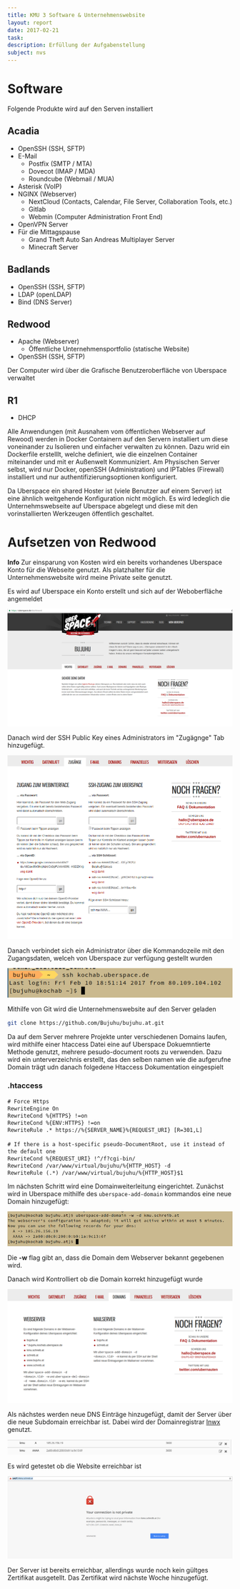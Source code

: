 ```yaml
---
title: KMU 3 Software & Unternehmenswebsite
layout: report
date: 2017-02-21
task:
description: Erfüllung der Aufgabenstellung
subject: nvs
---
```


# Software

Folgende Produkte wird auf den Serven installiert

## Acadia
- OpenSSH (SSH, SFTP)
- E-Mail
  - Postfix (SMTP / MTA)
  - Dovecot (IMAP / MDA)
  - Roundcube (Webmail / MUA)
- Asterisk (VoIP)
- NGINX (Webserver)
  - NextCloud (Contacts, Calendar, File Server, Collaboration Tools, etc.)
  - Gitlab
  - Webmin (Computer Administration Front End)
- OpenVPN Server
- Für die Mittagspause
  - Grand Theft Auto San Andreas Multiplayer Server
  - Minecraft Server

## Badlands
- OpenSSH (SSH, SFTP)
- LDAP (openLDAP)
- Bind (DNS Server)

## Redwood
- Apache (Webserver)
  - Öffentliche Unternehmensportfolio (statische Website)
- OpenSSH (SSH, SFTP)

Der Computer wird über die Grafische Benutzeroberfläche von Uberspace verwaltet

## R1
- DHCP

Alle Anwendungen (mit Ausnahem vom öffentlichen Webserver auf Rewood) werden in Docker Containern auf den Servern installiert um diese voneinander zu Isolieren und einfacher verwalten zu können. Dazu wrid ein Dockerfile erstelllt, welche definiert, wie die einzelnen Container miteinander und mit er Außenwelt Kommuniziert. Am Physischen Server selbst, wird nur Docker, openSSH (Administration) und IPTables (Firewall) installiert und nur authentifizierungsoptionen konfiguriert.

Da Uberspace ein shared Hoster ist (viele Benutzer auf einem Server) ist eine ähnlich weitgehende Konfiguration nicht möglich. Es wird ledeglich die Unternehmswebseite auf Uberspace abgelegt und diese mit den vorinstallierten Werkzeugen öffentlich geschaltet.

# Aufsetzen von Redwood

**Info** Zur einsparung von Kosten wird ein bereits vorhandenes Uberspace Konto für die Webseite genutzt. Als platzhalter für die Unternehmenswebsite wird meine Private seite genutzt.

Es wird auf Uberspace ein Konto erstellt und sich auf der Weboberfläche angemeldet

![](20170213_1619x847.png)

Danach wird der SSH Public Key eines Administrators im "Zugägnge" Tab hinzugefügt.

![](20170213_1004x820.png)

Danach verbindet sich ein Administrator über die Kommandozeile mit den Zugangsdaten, welceh von Uberspace zur verfügung gestellt wurden

![](20170213_593x78.png)

Mithilfe von Git wird die Unternehmenswebsite auf den Server geladen

```bash
git clone https://github.com/Bujuhu/bujuhu.at.git
```

Da auf dem Server mehrere Projekte unter verschiedenen Domains laufen, wird mithilfe einer htaccess Datei eine auf Uberspace Dokuemntierte Methode genutzt, mehrere pesudo-document roots zu verwenden. Dazu wird ein unterverzeichnis erstellt, das den selben namen wie die aufgerufne Domain trägt udn danach folgedene Htaccess Dokumentation eingespielt

### .htaccess

```
# Force	Https
RewriteEngine On
RewriteCond %{HTTPS} !=on
RewriteCond %{ENV:HTTPS} !=on
RewriteRule .* https://%{SERVER_NAME}%{REQUEST_URI} [R=301,L]

# If there is a host-specific pseudo-DocumentRoot, use it instead of the default one
RewriteCond %{REQUEST_URI} !^/f?cgi-bin/
RewriteCond /var/www/virtual/bujuhu/%{HTTP_HOST} -d
RewriteRule (.*) /var/www/virtual/bujuhu/%{HTTP_HOST}$1
```

Im nächsten Schritt wird eine Domainweiterleitung eingerichtet. Zunächst wird in Uberspace mithilfe des `uberspace-add-domain` kommandos eine neue Domain hinzugefügt:

![](20170213_892x139.png)

Die **-w** flag gibt an, dass die Domain dem Webserver bekannt gegebenen wird.

Danach wird Kontrolliert ob die Domain korrekt hinzugefügt wurde

![](20170213_1029x521.png)

Als nächstes werden neue DNS Einträge hinzugefügt, damit der Server über die neue Subdomain erreichbar ist. Dabei wird der Domainregistrar [Inwx](https://www.inwx.de) genutzt.

![](20170213_1058x72.png)

Es wird getestet ob die Website erreichbar ist

![](20170213_1641x602.png)

Der Server ist bereits erreichbar, allerdings wurde noch kein gültges Zertifikat ausgetellt. Das Zertifikat wird nächste Woche hinzugefügt.
